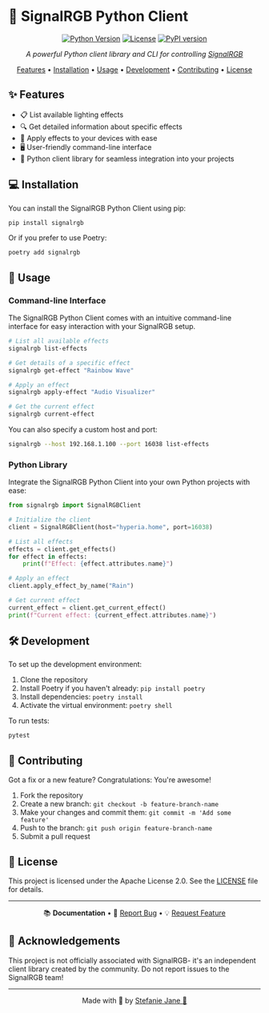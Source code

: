 # 🌈 SignalRGB Python Client

<div align="center">

[![Python Version](https://img.shields.io/pypi/pyversions/signalrgb.svg)](https://pypi.org/project/signalrgb/)
[![License](https://img.shields.io/badge/License-Apache%202.0-blue.svg)](https://opensource.org/licenses/Apache-2.0)
[![PyPI version](https://badge.fury.io/py/signalrgb.svg)](https://badge.fury.io/py/signalrgb)

*A powerful Python client library and CLI for controlling [SignalRGB](https://signalrgb.com)*

[Features](#✨-features) • [Installation](#💻-installation) • [Usage](#🚀-usage) • [Development](#🛠️-development) • [Contributing](#👥-contributing) • [License](#📄-license)

</div>

## ✨ Features

- 📋 List available lighting effects
- 🔍 Get detailed information about specific effects
- 🎨 Apply effects to your devices with ease
- 🖥️ User-friendly command-line interface
- 🐍 Python client library for seamless integration into your projects

## 💻 Installation

You can install the SignalRGB Python Client using pip:

```bash
pip install signalrgb
```

Or if you prefer to use Poetry:

```bash
poetry add signalrgb
```

## 🚀 Usage

### Command-line Interface

The SignalRGB Python Client comes with an intuitive command-line interface for easy interaction with your SignalRGB setup.

```bash
# List all available effects
signalrgb list-effects

# Get details of a specific effect
signalrgb get-effect "Rainbow Wave"

# Apply an effect
signalrgb apply-effect "Audio Visualizer"

# Get the current effect
signalrgb current-effect
```

You can also specify a custom host and port:

```bash
signalrgb --host 192.168.1.100 --port 16038 list-effects
```

### Python Library

Integrate the SignalRGB Python Client into your own Python projects with ease:

```python
from signalrgb import SignalRGBClient

# Initialize the client
client = SignalRGBClient(host="hyperia.home", port=16038)

# List all effects
effects = client.get_effects()
for effect in effects:
    print(f"Effect: {effect.attributes.name}")

# Apply an effect
client.apply_effect_by_name("Rain")

# Get current effect
current_effect = client.get_current_effect()
print(f"Current effect: {current_effect.attributes.name}")
```

## 🛠️ Development

To set up the development environment:

1. Clone the repository
2. Install Poetry if you haven't already: `pip install poetry`
3. Install dependencies: `poetry install`
4. Activate the virtual environment: `poetry shell`

To run tests:

```bash
pytest
```

## 👥 Contributing

Got a fix or a new feature? Congratulations: You're awesome!

1. Fork the repository
2. Create a new branch: `git checkout -b feature-branch-name`
3. Make your changes and commit them: `git commit -m 'Add some feature'`
4. Push to the branch: `git push origin feature-branch-name`
5. Submit a pull request


## 📄 License

This project is licensed under the Apache License 2.0. See the [LICENSE](LICENSE) file for details.

---

<div align="center">

📚 **Documentation** • 🐛 [Report Bug](https://github.com/hyperb1iss/signalrgb-python/issues) • 💡 [Request Feature](https://github.com/hyperb1iss/signalrgb-python/issues)

</div>

## 🙏 Acknowledgements

This project is not officially associated with SignalRGB- it's an independent client library created by the community. Do not report issues to the SignalRGB team!

---
<div align="center">

Made with 💜 by [Stefanie Jane 🌠](https://github.com/hyperb1iss)

</div>

